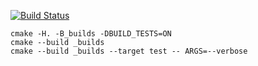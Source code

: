 [![Build Status](https://travis-ci.org/KadrusBAG/graph.svg?branch=master)](https://travis-ci.org/KadrusBAG/graph)
```
cmake -H. -B_builds -DBUILD_TESTS=ON
cmake --build _builds
cmake --build _builds --target test -- ARGS=--verbose
```
 
